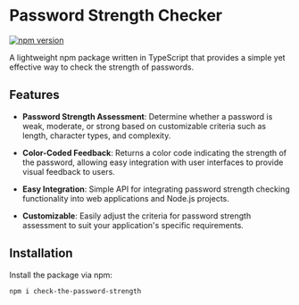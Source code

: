 # Password Strength Checker

[![npm version](https://badge.fury.io/js/password-strength-checker.svg)](https://badge.fury.io/js/password-strength-checker)

A lightweight npm package written in TypeScript that provides a simple yet effective way to check the strength of passwords.

## Features

- **Password Strength Assessment**: Determine whether a password is weak, moderate, or strong based on customizable criteria such as length, character types, and complexity.
  
- **Color-Coded Feedback**: Returns a color code indicating the strength of the password, allowing easy integration with user interfaces to provide visual feedback to users.

- **Easy Integration**: Simple API for integrating password strength checking functionality into web applications and Node.js projects.

- **Customizable**: Easily adjust the criteria for password strength assessment to suit your application's specific requirements.

## Installation

Install the package via npm:

```bash
npm i check-the-password-strength
